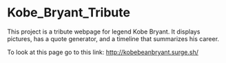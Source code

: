 # Kobe_Bryant_Tribute

This project is a tribute webpage for legend Kobe Bryant. It displays pictures, has a quote generator, and a timeline that summarizes his career.

To look at this page go to this link:
http://kobebeanbryant.surge.sh/
